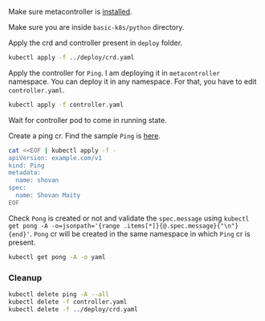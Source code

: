 Make sure metacontroller is [installed](https://github.com/shovanmaity/metacontroller-by-example/tree/master/metacontroller).

Make sure you are inside `basic-k8s/python` directory.

Apply the crd and controller present in `deploy` folder.
```bash
kubectl apply -f ../deploy/crd.yaml
```
Apply the controller for `Ping`. I am deploying it in `metacontroller` namespace. You can deploy it in any namespace. For that, you have to edit `controller.yaml`.
```bash
kubectl apply -f controller.yaml
```
Wait for controller pod to come in running state.

Create a ping cr. Find the sample `Ping` is [here](https://github.com/shovanmaity/metacontroller-by-example/blob/master/basic-k8s/deploy/ping.yaml).
```bash
cat <<EOF | kubectl apply -f -
apiVersion: example.com/v1
kind: Ping
metadata:
  name: shovan
spec:
  name: Shovan Maity
EOF
```
Check `Pong` is created or not and validate the `spec.message` using `kubectl get pong -A -o=jsonpath='{range .items[*]}{@.spec.message}{"\n"}{end}'`. `Pong` cr will be created in the same namespace in which `Ping` cr is present.
```bash
kubectl get pong -A -o yaml
```
### Cleanup
```bash
kubectl delete ping -A --all
kubectl delete -f controller.yaml
kubectl delete -f ../deploy/crd.yaml
```
